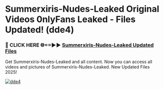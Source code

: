 # Summerxiris-Nudes-Leaked Original Videos 0nlyFans Leaked - Files Updated! (dde4)

<h3>🔴 CLICK HERE 🌐==►► <a href="https://tinyurl.com/4mcuefdz" rel="nofollow">Summerxiris-Nudes-Leaked Updated Files</a></h3>

Get Summerxiris-Nudes-Leaked and all content. Now you can access all videos and pictures of Summerxiris-Nudes-Leaked. New Updated Files 2025!

[![dde4](https://i.imgur.com/StAQSOY.gif)](https://tinyurl.com/4mcuefdz)
